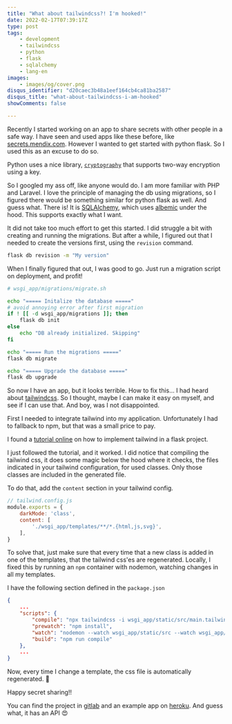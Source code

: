 ```yaml
---
title: "What about tailwindcss?! I'm hooked!"
date: 2022-02-17T07:39:17Z
type: post
tags:
    - development
    - tailwindcss
    - python
    - flask
    - sqlalchemy
    - lang-en
images:
    - images/og/cover.png
disqus_identifier: "d20caec3b48a1eef164cb4ca81ba2587"
disqus_title: "what-about-tailwindcss-i-am-hooked"
showComments: false

---
```


Recently I started working on an app to share secrets with other people in a safe way.
I have seen and used apps like these before, like [secrets.mendix.com](https://secrets.mendix.com).
However I wanted to get started with python flask. So I used this as an excuse to do so.

Python uses a nice library, [`cryptography`](https://pypi.org/project/cryptography/) that supports two-way
encryption using a key.

So I googled my ass off, like anyone would do. I am more familiar with PHP and Laravel. I love the
principle of managing the db using migrations, so I figured there would be something similar for
python flask as well. And guess what. There is! It is [SQLAlchemy](https://docs.sqlalchemy.org/en/14/),
which uses [albemic](https://alembic.sqlalchemy.org/en/latest/index.html) under the hood. This supports
exactly what I want.

It did not take too much effort to get this started. I did struggle a bit with creating and running the
migrations. But after a while, I figured out that I needed to create the versions first, using the
`revision` command.

```sh
flask db revision -m "My version"
```

When I finally figured that out, I was good to go.
Just run a migration script on deployment, and profit!

```sh
# wsgi_app/migrations/migrate.sh

echo "===== Initalize the database ====="
# avoid annoying error after first migration
if ! [[ -d wsgi_app/migrations ]]; then
    flask db init
else
    echo "DB already initialized. Skipping"
fi

echo "===== Run the migrations ====="
flask db migrate

echo "===== Upgrade the database ====="
flask db upgrade

```

So now I have an app, but it looks terrible. How to fix this...
I had heard about [tailwindcss](https://tailwindcss.com/docs/installation). So I thought, maybe I can make it
easy on myself, and see if I can use that. And boy, was I not disappointed.

First I needed to integrate tailwind into my application. Unfortunately I had to fallback to npm,
but that was a small price to pay.

I found a [tutorial online](https://www.section.io/engineering-education/integrate-tailwindcss-into-flask/) on
how to implement tailwind in a flask project.

I just followed the tutorial, and it worked. I did notice that compiling the tailwind css, it does some magic
below the hood where it checks, the files indicated in your tailwind configuration, for used classes. Only those
classes are included in the generated file.

To do that, add the `content` section in your tailwind config.

```js
// tailwind.config.js
module.exports = {
    darkMode: 'class',
    content: [
        './wsgi_app/templates/**/*.{html,js,svg}',
    ],
}
```

To solve that, just make sure that every time that a new class is added in one of the templates, that the tailwind css'es
are regenerated. Locally, I fixed this by running an `npm` container with nodemon, watching changes in all my templates.

I have the following section defined in the `package.json`

```json
{
    ...
    "scripts": {
        "compile": "npx tailwindcss -i wsgi_app/static/src/main.tailwind -o wsgi_app/static/css/main.css",
        "prewatch": "npm install",
        "watch": "nodemon --watch wsgi_app/static/src --watch wsgi_app/templates --exec 'npm run compile'",
        "build": "npm run compile"
    },
    ...
}
```

Now, every time I change a template, the css file is automatically regenerated. 💖

Happy secret sharing!!

You can find the project in [gitlab](https://gitlab.com/hwdegroot/secret-sharing) and an example app
on [heroku](https://share-secret-safely.herokuapp.com/). And guess what, it has an API 😍


